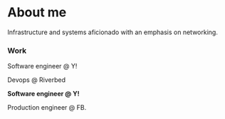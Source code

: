 # About me

Infrastructure and systems aficionado with an emphasis on networking.

### Work

Software engineer @ Y!

Devops @ Riverbed

**Software engineer @ Y!**

Production engineer @ FB.
